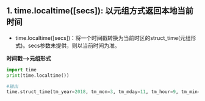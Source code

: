 ## 1. time.localtime([secs]): 以元组方式返回本地当前时间


* time.localtime([secs])：将一个时间戳转换为当前时区的struct_time(元组形式)。secs参数未提供，则以当前时间为准。

**时间戳——>元组形式**

```python
import time
print(time.localtime())

#输出
time.struct_time(tm_year=2018, tm_mon=3, tm_mday=11, tm_hour=9, tm_min=52, tm_sec=51, tm_wday=6, tm_yday=70, tm_isdst=0)
```
